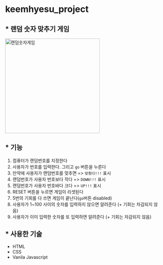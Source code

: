 # keemhyesu_project  
## * 랜덤 숫자 맞추기 게임
<img width="303" alt="랜덤숫자게임" src="https://user-images.githubusercontent.com/98025141/178411261-267607f3-b23c-4547-8097-7a85c1692763.png">

## * 기능
1. 컴퓨터가 랜덤번호를 지정한다
2. 사용자가 번호를 입력한다. 그리고 `go` 버튼을 누른다
3. 만약에 사용자가 랜덤번호를 맞추면 => `맞췄다!!!` 표시
4. 랜덤번호가 사용자 번호보다 작다 => `DOWN!!!` 표시
5. 랜덤번호가 사용자 번호바다 크다 => `UP!!!` 표시
6. RESET 버튼을 누르면 게임이 리셋된다
7. 5번의 기회를 다 쓰면 게임이 끝난다(`go`버튼 disabled)
8. 사용자가 1~100 사이의 숫자를 입력하지 않으면 알려준다 (+ 기회는 차감되지 않음)
9. 사용자가 이미 입력한 숫자를 또 입력하면 알려준다 (+ 기회는 차감되지 않음)      

## * 사용한 기술
* HTML
* CSS
* Vanila Javascript
